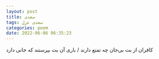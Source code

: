 ```yaml
---
layout: post
title: سعدی
tags: سعدی غزل
categories: poem
date: 2022-06-06 06:35:23
---
```


کافران از بت بی‌جان چه تمتع دارند / باری آن بت بپرستند که جانی دارد
